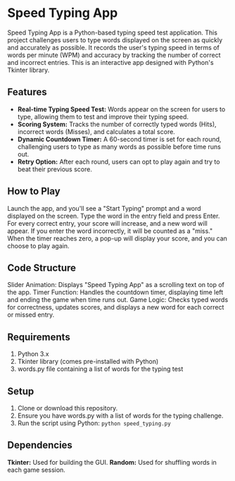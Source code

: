 # Speed Typing App

Speed Typing App is a Python-based typing speed test application. This project challenges users to type words displayed on the screen as quickly and accurately as possible. It records the user's typing speed in terms of words per minute (WPM) and accuracy by tracking the number of correct and incorrect entries. This is an interactive app designed with Python's Tkinter library.

## Features
- **Real-time Typing Speed Test:** Words appear on the screen for users to type, allowing them to test and improve their typing speed.
- **Scoring System:** Tracks the number of correctly typed words (Hits), incorrect words (Misses), and calculates a total score.
- **Dynamic Countdown Timer:** A 60-second timer is set for each round, challenging users to type as many words as possible before time runs out.
- **Retry Option:** After each round, users can opt to play again and try to beat their previous score.

## How to Play
Launch the app, and you'll see a "Start Typing" prompt and a word displayed on the screen.
Type the word in the entry field and press Enter.
For every correct entry, your score will increase, and a new word will appear.
If you enter the word incorrectly, it will be counted as a "miss."
When the timer reaches zero, a pop-up will display your score, and you can choose to play again.

## Code Structure

Slider Animation: Displays "Speed Typing App" as a scrolling text on top of the app.
Timer Function: Handles the countdown timer, displaying time left and ending the game when time runs out.
Game Logic: Checks typed words for correctness, updates scores, and displays a new word for each correct or missed entry.

## Requirements
1. Python 3.x
2. Tkinter library (comes pre-installed with Python)
3. words.py file containing a list of words for the typing test

## Setup
1. Clone or download this repository.
2. Ensure you have words.py with a list of words for the typing challenge.
3. Run the script using Python:
`python speed_typing.py`

## Dependencies
**Tkinter:** Used for building the GUI.
**Random:** Used for shuffling words in each game session.
